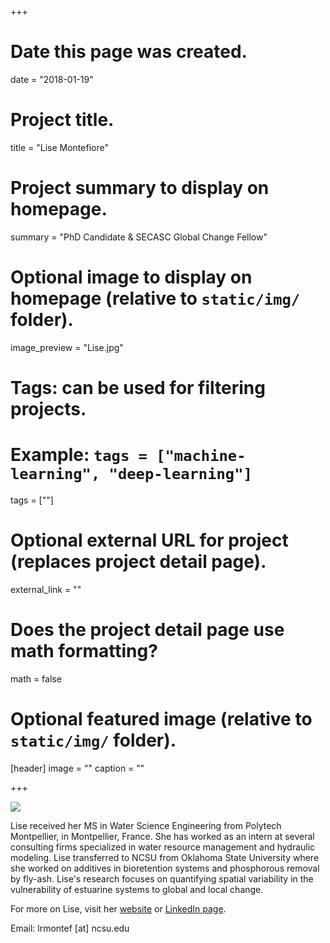 +++
# Date this page was created.
date = "2018-01-19"

# Project title.
title = "Lise Montefiore"

# Project summary to display on homepage.
summary = "PhD Candidate & SECASC Global Change Fellow"

# Optional image to display on homepage (relative to `static/img/` folder).
image_preview = "Lise.jpg"

# Tags: can be used for filtering projects.
# Example: `tags = ["machine-learning", "deep-learning"]`
tags = [""]

# Optional external URL for project (replaces project detail page).
external_link = ""

# Does the project detail page use math formatting?
math = false

# Optional featured image (relative to `static/img/` folder).
[header]
image = ""
caption = ""

+++

![](/img/Lise1.jpg)

Lise received her MS in Water Science Engineering from Polytech Montpellier, in Montpellier, France. She has worked as an intern at several consulting firms specialized in water resource management and hydraulic modeling. Lise transferred to NCSU from Oklahoma State University where she worked on additives in bioretention systems and phosphorous removal by fly-ash. Lise's research focuses on quantifying spatial variability in the vulnerability of estuarine systems to global and local change.

For more on Lise, visit her [website](https://lisemonte.wixsite.com/lisemontefiore) or [LinkedIn page](https://www.linkedin.com/in/lisemontefiore/).  

Email: lrmontef [at] ncsu.edu